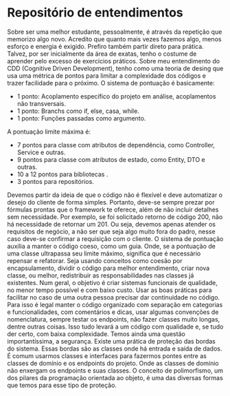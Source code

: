 # Repositório de entendimentos

Sobre ser uma melhor estudante, pessoalmente, é através da repetição que memorizo algo novo. Acredito que quanto mais vezes fazemos algo, menos esforço e energia é exigido. Prefiro também partir direto para prática. Talvez, por ser inicialmente da área de exatas, tenho o costume de aprender pelo excesso de exercícios práticos.
Sobre meu entendimento do CDD (Cognitive Driven Development), tenho como uma teoria de desing que usa uma métrica de pontos para limitar a complexidade dos códigos e trazer facilidade para o próximo.
O sistema de pontuação é basicamente:

- 1 ponto: Acoplamento específico do projeto em análise, acoplamentos não transversais.
- 1 ponto: Branchs como if, else, casa, while.
- 1 ponto: Funções passadas como argumento.

A pontuação limite máxima é:

- 7 pontos para classe com atributos de dependência, como Controller, Service e outras.
- 9 pontos para classe com atributos de estado, como Entity, DTO e outras.
- 10 a 12 pontos para bibliotecas .
- 3 pontos para repositórios.

Devemos partir da ideia de que o código não é flexível e deve automatizar o desejo do cliente de forma simples. Portanto, deve-se sempre prezar por fórmulas prontas que o framework te oferece, além de não incluir detalhes sem necessidade. Por exemplo, se foi solicitado retorno de código 200, não há necessidade de retornar um 201. Ou seja, devemos apenas atender os requisitos de negócio, a não ser que seja algo muito fora do padro, nesse caso deve-se confirmar a requisição com o cliente.
O sistema de pontuação auxilia a manter o código coeso, como um guia. Onde, se a pontuação de uma classe ultrapassa seu limite máximo, significa que é necessário repensar e refatorar. Seja usando conceitos como coesão por encapsulamento, dividir o código para melhor entendimento, criar nova classe, ou melhor, redistribuir as responsabilidades nas classes já existentes.
Num geral, o objetivo é criar sistemas funcionais de qualidade, no menor tempo possível e com baixo custo. Usar as boas práticas para facilitar no caso de uma outra pessoa precisar dar continuidade no código. Para isso é legal manter o código organizado com separação em categorias e funcionalidades, com comentários e dicas, usar algumas convenções de nomenclatura, sempre testar os endpoints, não fazer classes muito longas, dentre outras coisas. Isso tudo levará a um código com qualidade e, se tudo der certo, com baixa complexidade.
Temos ainda uma questão importantíssima, a segurança. Existe uma prática de proteção das bordas do sistema. Essas bordas são as classes onde há entrada e saída de dados. É comum usarmos classes e interfaces para fazermos pontes entre as classes de domínio e os endpoints do projeto. Onde as classes de domínio não enxergam os endpoints e suas classes. O conceito de polimorfismo, um dos pilares da programação orientada ao objeto, é uma das diversas formas que temos para esse tipo de proteção.
